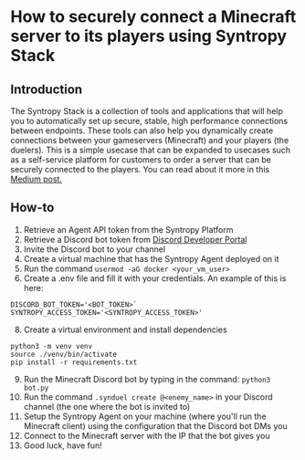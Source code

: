 # How to securely connect a Minecraft server to its players using Syntropy Stack

## Introduction

The Syntropy Stack is a collection of tools and applications that will help you to automatically set up secure, stable, high performance connections between endpoints. These tools can also help you dynamically create connections between your gameservers (Minecraft) and your players (the duelers). This is a simple usecase that can be expanded to usecases such as a self-service platform for customers to order a server that can be securely connected to the players. You can read about it more in this [Medium post.](https://medium.com/syntropynet/syntropy-stack-launches-integration-with-minecraft-1860bf22df5d)

## How-to

1. Retrieve an Agent API token from the Syntropy Platform
2. Retrieve a Discord bot token from [Discord Developer Portal](https://discord.com/developers)
3. Invite the Discord bot to your channel
4. Create a virtual machine that has the Syntropy Agent deployed on it
5. Run the command `usermod -aG docker <your_vm_user>`
6. Create a .env file and fill it with your credentials. An example of this is here:
```
DISCORD_BOT_TOKEN='<BOT_TOKEN>`
SYNTROPY_ACCESS_TOKEN='<SYNTROPY_ACCESS_TOKEN>'
```
8. Create a virtual environment and install dependencies
```
python3 -m venv venv
source ./venv/bin/activate
pip install -r requirements.txt
```
9. Run the Minecraft Discord bot by typing in the command: `python3 bot.py`
10. Run the command `.synduel create @<enemy_name>` in your Discord channel (the one where the bot is invited to)
11. Setup the Syntropy Agent on your machine (where you'll run the Minecraft client) using the configuration that the Discord bot DMs you
12. Connect to the Minecraft server with the IP that the bot gives you
13. Good luck, have fun!
